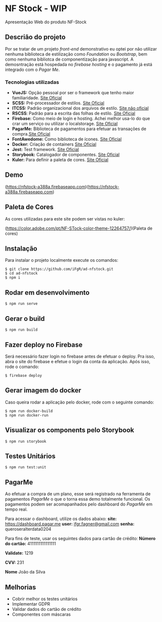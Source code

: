 # NF Stock - WIP
Apresentação Web do produto NF-Stock

## Descrião do projeto
Por se tratar de um projeto *front-end* demonstrativo eu optei por não utilizar nenhuma biblioteca de estilização como *Foundation* ou *Bootstrap*, bem como nenhuma bibliotca de componentização para javascript. A demosntração está hospedada no *firebase hosting* e o pagamento já está integrado com o *Pagar Me*.

### Tecnologias utilizadas
* **VueJS:** Opção pessoal por ser o framework que tenho maior familiaridade. [Site Oficial](https://vuejs.org/)
* **SCSS:** Pré-processador de estilos. [Site Oficial](https://sass-lang.com/)
* **ITCSS:** Padrão organizacional dos arquivos de estilo. [Site não oficial](https://www.xfive.co/blog/itcss-scalable-maintainable-css-architecture/)
* **RSCSS**: Padrão para a escrita das folhas de estilo. [Site Oficial](https://rscss.io/)
* **Firebase:** Como meio de login e hosting. Achei melhor usa-lo do que crar um serviço ou utilizar o localstorage. [Site Oficial](https://firebase.google.com/?gclid=CjwKCAjwp_zkBRBBEiwAndwD9bgJi2eYxx1O_FsKvpnfCNjhNvgwKXQ5FUE2WBFphv3jdznopS2axhoCAAYQAvD_BwE)
* **PagarMe:** Biblioteca de pagamentos para efetuar as transações de compra.[Site Oficial](https://pagar.me/)
* **FontAwedome:** Como biblioteca de ícones. [Site Oficial](https://fontawesome.com/)
* **Docker:** Criação de containers [Site Oficial](https://www.docker.com/)
* **Jest:** Test framework. [Site Oficial](https://jestjs.io/)
* **Storybook:** Catalogador de componentes. [Site Oficial](https://storybook.js.org/)
* **Kuler:** Para definir a paleta de cores. [Site Oficial](https://color.adobe.com/pt/create/color-wheel/)

## Demo
(https://nfstock-a388a.firebaseapp.com)(https://nfstock-a388a.firebaseapp.com)

## Paleta de Cores
As cores utilizadas para este site podem ser vistas no kuler:

(https://color.adobe.com/pt/NF-STock-color-theme-12264757/)(Paleta de cores)


## Instalação
Para instalar o projeto localmente execute os comandos:
```
$ git clone https://github.com/iFgR/ad-nfstock.git
$ cd ad-nfstock
$ npm i
```

## Rodar em desenvolvimento
```
$ npm run serve
```

## Gerar o build
```
$ npm run build
```

## Fazer deploy no Firebase
Será necessário fazer login no firebase antes de efetuar o deploy. Pra isso, abra o site do firebase e efetue o login da conta da aplicação.
Após isso, rode o comando:
```
$ firebase deploy
```

## Gerar imagem do docker
Caso queira rodar a aplicação pelo docker, rode com o seguinte comando:
```
$ npm run docker-build
$ npm run docker-run
```

## Visualizar os components pelo Storybook
```
$ npm run storybook
```

## Testes Unitários
```
$ npm run test:unit
```

## PagarMe
Ao efetuar a compra de um plano, esse será registrado na ferramenta de pagamentos *PagarMe* o que o torna essa demo totalmente funcional.
Os pagamentos podem ser acomapanhados pelo dashboard do *PagarMe* em tempo real.

Para acessar o dashboard, utilize os dados abaixo:
**site:** https://dashboard.pagar.me
**user:** ifgr.fagner@gmail.com
**senha:** queroseralterdata0204

Para fins de teste, usar os seguintes dados para  cartão de crédito:
**Número do cartão:** 4111111111111111

**Validate:** 1219

**CVV:** 231

**Nome** João da Silva

## Melhorias
* Cobrir melhor os testes unitários
* Implementar GDPR
* Validar dados do cartão de crédito
* Componentes com máscaras